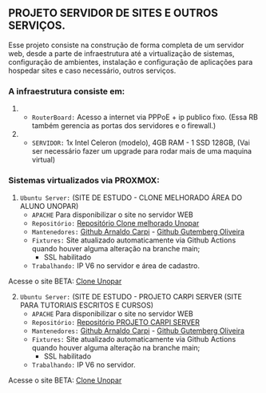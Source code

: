 ## PROJETO SERVIDOR DE SITES E OUTROS SERVIÇOS.

Esse projeto consiste na construção de forma completa de um servidor web, desde a parte de infraestrutura até a virtualização de sistemas, configuração de ambientes,
instalação e configuração de aplicações para hospedar sites e caso necessário, outros serviços.

### A infraestrutura consiste em:

1. - `RouterBoard:` Acesso a internet via PPPoE + ip publico fixo. (Essa RB também gerencia as portas dos servidores e o firewall.)
2. - `SERVIDOR:` 1x Intel Celeron (modelo), 4GB RAM - 1 SSD 128GB, (Vai ser necessário fazer um upgrade para rodar mais de uma maquina virtual) 

### Sistemas virtualizados via PROXMOX:

1. `Ubuntu Server:` (SITE DE ESTUDO - CLONE MELHORADO ÁREA DO ALUNO UNOPAR)
    - `APACHE` Para disponibilizar o site no servidor WEB
    - `Repositório:` [Repositório Clone melhorado Unopar](https://github.com/arnaldocarpi/carteirinha-unopar)
    - `Mantenedores:` [Github Arnaldo Carpi](https://github.com/arnaldocarpi) - [Github Gutemberg Oliveira](https://github.com/OliveiraGutemberg)
    - `Fixtures:` Site atualizado automaticamente via Github Actions quando houver alguma alteração na branche main;
        -   SSL habilitado
    - `Trabalhando:` IP V6 no servidor e área de cadastro.

Acesse o site BETA: [Clone Unopar](https://loginunopar.zapto.org:444)

2. `Ubuntu Server:` (SITE DE ESTUDO - PROJETO CARPI SERVER (SITE PARA TUTORIAIS ESCRITOS E CURSOS)
    - `APACHE` Para disponibilizar o site no servidor WEB
    - `Repositório:` [Repositório PROJETO CARPI SERVER](https://github.com/arnaldocarpi/Site-principal)
    - `Mantenedores:` [Github Arnaldo Carpi](https://github.com/arnaldocarpi) - [Github Gutemberg Oliveira](https://github.com/OliveiraGutemberg)
    - `Fixtures:` Site atualizado automaticamente via Github Actions quando houver alguma alteração na branche main;
        -   SSL habilitado
    - `Trabalhando:` IP V6 no servidor.

Acesse o site BETA: [Clone Unopar](https://carpi.serveblog.net)
